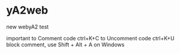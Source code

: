 # yA2web
new webyA2 test

important
to Comment code   ctrl+K+C
to Uncomment code    ctrl+K+U
<BR>
block comment, use Shift + Alt + A on Windows

<!--https://tarek-bg.github.io/web/webtest/template/Handlebars/index.html -->